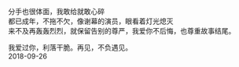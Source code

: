 分手也很体面，我敢给就敢心碎<br>
都已成年，不拖不欠，像谢幕的演员，眼看着灯光熄灭<br>
来不及再轰轰烈烈，就保留告别的尊严，我爱你不后悔，也尊重故事结尾。<br>

我爱过你，利落干脆。再见，不负遇见。<br>
2018-09-26  
